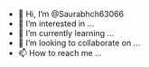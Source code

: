 - 👋 Hi, I’m @Saurabhch63066
- 👀 I’m interested in ...
- 🌱 I’m currently learning ...
- 💞️ I’m looking to collaborate on ...
- 📫 How to reach me ...

<!---
Saurabhch63066/Saurabhch63066 is a ✨ special ✨ repository because its `README.md` (this file) appears on your GitHub profile.
You can click the Preview link to take a look at your changes.
--->



